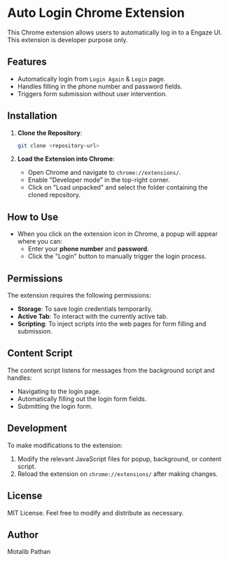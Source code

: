 # Auto Login Chrome Extension

This Chrome extension allows users to automatically log in to a Engaze UI. This extension is developer purpose only.

## Features

- Automatically login from `Login Again` & `Login` page.
- Handles filling in the phone number and password fields.
- Triggers form submission without user intervention.

## Installation

1. **Clone the Repository**:

   ```bash
   git clone <repository-url>
   ```

2. **Load the Extension into Chrome**:

   - Open Chrome and navigate to `chrome://extensions/`.
   - Enable "Developer mode" in the top-right corner.
   - Click on "Load unpacked" and select the folder containing the cloned repository.

## How to Use

- When you click on the extension icon in Chrome, a popup will appear where you can:
  - Enter your **phone number** and **password**.
  - Click the "Login" button to manually trigger the login process.

## Permissions

The extension requires the following permissions:

- **Storage**: To save login credentials temporarily.
- **Active Tab**: To interact with the currently active tab.
- **Scripting**: To inject scripts into the web pages for form filling and submission.

## Content Script

The content script listens for messages from the background script and handles:

- Navigating to the login page.
- Automatically filling out the login form fields.
- Submitting the login form.

## Development

To make modifications to the extension:

1. Modify the relevant JavaScript files for popup, background, or content script.
2. Reload the extension on `chrome://extensions/` after making changes.

## License

MIT License. Feel free to modify and distribute as necessary.

## Author

Motalib Pathan
